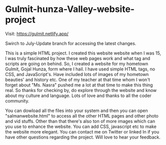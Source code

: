# Gulmit-hunza-Valley-website-project

Visit: https://gulmit.netlify.app/

Swirch to July-Update branch for accessing the latest changes.

This is a simple HTML project. I created this website website when I was 15, I was truly fascinated by how these web pages work and what tag and scripts are going on behind. So, I created a website for my hometown Gulmit, Gojal Hunza, form where I hail. I have used simple HTML tags, no CSS, and JavaScript's. Have included lots of images of my hometown beauties' and history etc. One of my teacher at that time whom I won't forget about "Ms. Nasra" pushed me a lot at that time to make this thing real. So thanks for checking by, do explore through the website and know about my culture and language. Lots of love and thanks to all the coder community.   

You can dowload all the files into your system and then you can open "salmanwebsite.html" to access all the other HTML pages and other photo and vid stuffs. Other than that there's also ton of more images which can you use to enhance the website. You can add CSS, javascript etc to make the website more elegant.
You can contact me on Twitter or linked In if you have other questions regarding the project. Will love to hear your feedback.
